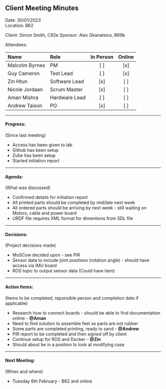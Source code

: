 ## Client Meeting Minutes  

Date: 30/01/2023  
Location: B62

Client: Simon Smith, C82e
Sponsor: Alex Gkanatsios, B69b

Attendees:

|Name|Role|In Person|Online|
|:--|:--|:--:|:--:|
|Malcolm Byrnes| PM | [ ] | [x] |
|Guy Cameron | Test Lead | [ ] | [x] |
|Zin Htun | Software Lead | [x] | [ ] |
|Nicole Jordaan | Scrum Master | [x] | [ ] |
|Aman Mishra | Hardware Lead | [ ] | [ ] |
|Andrew Taison | PO | [x] | [ ] |

---  

#### Progress:  
(Since last meeting)  

* Access has been given to lab  
* Github has been setup  
* Zube has been setup  
* Started initiation report  

---  

#### Agenda:  
(What was discussed)  

* Confirmed details for initiation report  
* All printed parts should be completed by mid/late next week  
* All ordered parts should be arriving by next week - still waiting on Motors, cable and power board    
* URDF file requires XML format for dimentions from SDL file  

---  

#### Decisions:  
(Project decisions made)  

* MoSCow decided upon - see PIR  
* Sensor data to include joint positions (rotation angle) - should have access via IMU board  
* ROS topic to output sensor data (Could have item)  

---  

#### Action Items:  
(Items to be completed, reponsible person and completion date if applicable)  

* Research how to connect boards - should be able to find documentation online - **@Aman**  
* Need to find solution to assemble feet as parts are not rubber  
* Some parts are completed printing, ready to sand - **@Andrew**  
* PIR report to be completed and then signed off by client  
* Continue setup for ROS and Docker - **@Zin**  
* Should about be in a position to look at modifying case  

---  

#### Next Meeting:
(When and where)  

* Tuesday 6th February - B62 and online  